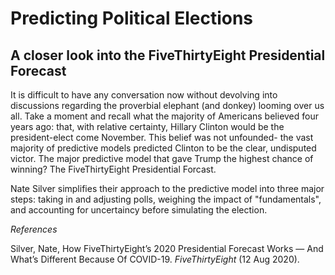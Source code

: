 # Predicting Political Elections
## A closer look into the FiveThirtyEight Presidential Forecast 

It is difficult to have any conversation now without devolving into discussions regarding the proverbial elephant (and donkey) looming over us all. Take a moment and recall what the majority of Americans believed four years ago: that, with relative certainty, Hillary Clinton would be the president-elect come November. This belief was not unfounded- the vast majority of predictive models predicted Clinton to be the clear, undisputed victor. The major predictive model that gave Trump the highest chance of winning? The FiveThirtyEight Presidential Forcast.

Nate Silver simplifies their approach to the predictive model into three major steps: taking in and adjusting polls, weighing the impact of "fundamentals", and accounting for uncertaincy before simulating the election.

*References*

Silver, Nate, How FiveThirtyEight’s 2020 Presidential Forecast Works — And What’s Different Because Of COVID-19. *FiveThirtyEight* (12 Aug 2020). <br/>
